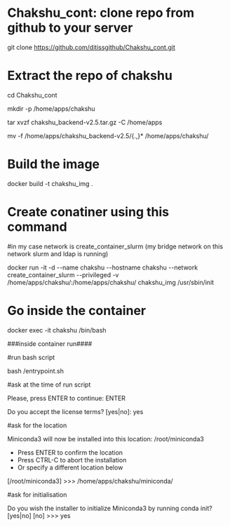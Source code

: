 # Chakshu_cont: clone repo from github to your server


git clone https://github.com/ditissgithub/Chakshu_cont.git



# Extract the repo of chakshu

cd Chakshu_cont

mkdir -p /home/apps/chakshu

tar xvzf chakshu_backend-v2.5.tar.gz -C /home/apps 

mv -f /home/apps/chakshu_backend-v2.5/{.,}* /home/apps/chakshu/




# Build the image

docker build -t chakshu_img .



# Create conatiner using this command

 #in my case network is create_container_slurm (my bridge network on this network slurm and ldap is running)

docker run -it -d --name chakshu --hostname chakshu --network create_container_slurm --privileged -v /home/apps/chakshu/:/home/apps/chakshu/ chakshu_img /usr/sbin/init

# Go inside the container 

docker exec -it chakshu /bin/bash

###inside container run####

#run bash script 

bash /entrypoint.sh

#ask at the time of run script

Please, press ENTER to continue: ENTER

Do you accept the license terms? [yes|no]: yes

#ask for the location

Miniconda3 will now be installed into this location:
/root/miniconda3

  - Press ENTER to confirm the location
  - Press CTRL-C to abort the installation
  - Or specify a different location below

[/root/miniconda3] >>> /home/apps/chakshu/miniconda/

#ask for initialisation 

Do you wish the installer to initialize Miniconda3
by running conda init? [yes|no]
[no] >>> yes





